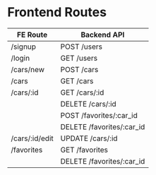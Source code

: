 # Frontend Routes 

| FE Route       | Backend API              |
| -----------    | -----------              |
| /signup        | POST /users              |
| /login         | GET /users               |
| /cars/new      | POST /cars               |  
| /cars          | GET /cars                |
| /cars/:id      | GET /cars/:id            |
|                | DELETE /cars/:id         |
|                | POST /favorites/:car_id  |
|                | DELETE /favorites/:car_id| 
| /cars/:id/edit | UPDATE /cars/:id         |
| /favorites     | GET /favorites           | 
|                | DELETE /favorites/:car_id|